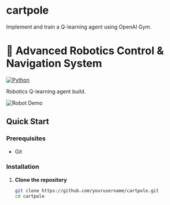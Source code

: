 # cartpole
Implement and train a Q-learning agent using OpenAI Gym.

# 🤖 Advanced Robotics Control & Navigation System
[![Python](https://img.shields.io/badge/Python-3.8%2B-brightgreen.svg)](https://www.python.org/)

Robotics Q-learning agent build. 

![Robot Demo](docs/images/robot_demo.gif)

## Quick Start

### Prerequisites
- Git

### Installation

1. **Clone the repository**
   ```bash
   git clone https://github.com/yourusername/cartpole.git
   cd cartpole

